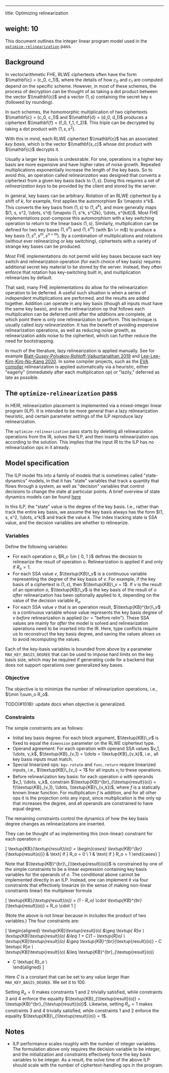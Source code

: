 ______________________________________________________________________

title: Optimizing relinearization

## weight: 10

This document outlines the integer linear program model used in the
[`optimize-relinearization`](https://heir.dev/docs/passes/optimizerelinearizationpasses/#-optimize-relinearization)
pass.

## Background

In vector/arithmetic FHE, RLWE ciphertexts often have the form $\\mathbf{c} =
(c_0, c_1)$, where the details of how $c_0$ and $c_1$ are computed depend on the
specific scheme. However, in most of these schemes, the process of decryption
can be thought of as taking a dot product between the vector $\\mathbf{c}$ and a
vector $(1, s)$ containing the secret key $s$ (followed by rounding).

In such schemes, the homomorphic multiplication of two ciphertexts $\\mathbf{c}
= (c_0, c_1)$ and $\\mathbf{d} = (d_0, d_1)$ produces a ciphertext $\\mathbf{f}
= (f_0, f_1, f_2)$. This triple can be decrypted by taking a dot product with
$(1, s, s^2)$.

With this in mind, each RLWE ciphertext $\\mathbf{c}$ has an associated *key
basis*, which is the vector $\\mathbf{s_c}$ whose dot product with $\\mathbf{c}$
decrypts it.

Usually a larger key basis is undesirable. For one, operations in a higher key
basis are more expensive and have higher rates of noise growth. Repeated
multiplications exponentially increase the length of the key basis. So to avoid
this, an operation called *relinearization* was designed that converts a
ciphertext from a given key basis back to $(1, s)$. Doing this requires a set of
*relinearization keys* to be provided by the client and stored by the server.

In general, key bases can be arbitrary. Rotation of an RLWE ciphertext by a
shift of $k$, for example, first applies the automorphism $x \\mapsto x^k$. This
converts the key basis from $(1, s)$ to $(1, s^k)$, and more generally maps $(1,
s, s^2, \\dots, s^d) \\mapsto (1, s^k, s^{2k}, \\dots, s^{kd})$. Most FHE
implementations post-compose this automorphism with a key switching operation to
return to the linear basis $(1, s)$. Similarly, multiplication can be defined
for two key bases $(1, s^n)$ and $(1, s^m)$ (with $n \< m$) to produce a key
basis $(1, s^n, s^m, s^{n+m})$. By a combination of multiplications and
rotations (without ever relinearizing or key switching), ciphertexts with a
variety of strange key bases can be produced.

Most FHE implementations do not permit wild key bases because each key switch
and relinearization operation (for each choice of key basis) requires additional
secret key material to be stored by the server. Instead, they often enforce that
rotation has key-switching built in, and multiplication relinearizes by default.

That said, many FHE implementations do allow for the relinearization operation
to be deferred. A useful such situation is when a series of independent
multiplications are performed, and the results are added together. Addition can
operate in any key basis (though all inputs must have the same key basis), and
so the relinearization op that follows each multiplication can be deferred until
after the additions are complete, at which point there is only one
relinearization to perform. This technique is usually called *lazy
relinearization*. It has the benefit of avoiding expensive relinearization
operations, as well as reducing noise growth, as relinearization adds noise to
the ciphertext, which can further reduce the need for bootstrapping.

In much of the literature, lazy relinearization is applied manually. See for
example
[Blatt-Gusev-Polyakov-Rohloff-Vaikuntanathan 2019](https://eprint.iacr.org/2019/223)
and [Lee-Lee-Kim-Kim-No-Kang 2020](https://eprint.iacr.org/2020/1549). In some
compiler projects, such as the [EVA compiler](https://eprint.iacr.org/2021/1505)
relinearization is applied automatically via a heuristic, either "eagerly"
(immediately after each multiplication op) or "lazily," deferred as late as
possible.

## The `optimize-relinearization` pass

In HEIR, relinearization placement is implemented via a mixed-integer linear
program (ILP). It is intended to be more general than a lazy relinearization
heuristic, and certain parameter settings of the ILP reproduce lazy
relinearization.

The `optimize-relinearization` pass starts by deleting all relinearization
operations from the IR, solves the ILP, and then inserts relinearization ops
according to the solution. This implies that the input IR to the ILP has no
relinearization ops in it already.

## Model specification

The ILP model fits into a family of models that is sometimes called
"state-dynamics" models, in that it has "state" variables that track a quantity
that flows through a system, as well as "decision" variables that control
decisions to change the state at particular points. A brief overview of state
dynamics models can be found
[here](https://buttondown.com/j2kun/archive/modeling-state-in-linear-programs/)

In this ILP, the "state" value is the degree of the key basis. I.e., rather than
track the entire key basis, we assume the key basis always has the form $(1, s,
s^2, \\dots, s^k)$ and track the value $k$. The index tracking state is SSA
value, and the decision variables are whether to relinearize.

### Variables

Define the following variables:

- For each operation $o$, $R_o \\in { 0, 1 }$ defines the decision to
  relinearize the result of operation $o$. Relinearization is applied if and
  only if $R_o = 1$.
- For each SSA value $v$, $\\textup{KB}\_v$ is a continuous variable
  representing the degree of the key basis of $v$. For example, if the key basis
  of a ciphertext is $(1, s)$, then $\\textup{KB}\_v = 1$. If $v$ is the result
  of an operation $o$, $\\textup{KB}\_v$ is the key basis of the result of $o$
  *after* relinearization has been optionally applied to it, depending on the
  value of the decision variable $R_o$.
- For each SSA value $v$ that is an operation result, $\\textup{KB}^{br}\_v$ is
  a continuous variable whose value represents the key basis degree of $v$
  *before* relinearization is applied (`br` = "before relin"). These SSA values
  are mainly for *after* the model is solved and relinearization operations need
  to be inserted into the IR. Here, type conflicts require us to reconstruct the
  key basis degree, and saving the values allows us to avoid recomputing the
  values.

Each of the key-basis variables is bounded from above by a parameter
`MAX_KEY_BASIS_DEGREE` that can be used to impose hard limits on the key basis
size, which may be required if generating code for a backend that does not
support operations over generalized key bases.

### Objective

The objective is to minimize the number of relinearization operations, i.e.,
$\\min \\sum_o R_o$.

TODO(#1018): update docs when objective is generalized.

### Constraints

The simple constraints are as follows:

- Initial key basis degree: For each block argument, $\\textup{KB}\_v$ is fixed
  to equal the `dimension` parameter on the RLWE ciphertext type.
- Operand agreement: For each operation with operand SSA values $v_1, \\dots,
  v_k$, $\\textup{KB}_{v_1} = \\dots = \\textup{KB}_{v_k}$, i.e., all key basis
  inputs must match.
- Special linearized ops: `bgv.rotate` and `func.return` require linearized
  inputs, i.e., $\\textup{KB}\_{v_i} = 1$ for all inputs $v_i$ to these
  operations.
- Before relinearization key basis: for each operation $o$ with operands $v_1,
  \\dots, v_k$, constrain $\\textup{KB}^{br}_{\\textup{result}(o)} =
  f(\\textup{KB}_{v_1}, \\dots, \\textup{KB}\_{v_k})$, where $f$ is a statically
  known linear function. For multiplication $f$ is addition, and for all other
  ops it is the projection onto any input, since multiplication is the only op
  that increases the degree, and all operands are constrained to have equal
  degree.

The remaining constraints control the dynamics of how the key basis degree
changes as relinearizations are inserted.

They can be thought of as implementing this (non-linear) constraint for each
operation $o$:

\[ \\textup{KB}_{\\textup{result}(o)} = \\begin{cases}
\\textup{KB}^{br}_{\\textup{result(o)}} & \\text{ if } R_o = 0 \\ 1 & \\text{ if
} R_o = 1 \\end{cases} \]

Note that $\\textup{KB}^{br}\_{\\textup{result}(o)}$ is constrained by one of
the simple constraints to be a linear expression containing key basis variables
for the operands of $o$. The conditional above cannot be implemented directly in
an ILP. Instead, one can implement it via four constraints that effectively
linearize (in the sense of making non-linear constraints linear) the multiplexer
formula

\[ \\textup{KB}_{\\textup{result}(o)} = (1 - R_o) \\cdot
\\textup{KB}^{br}_{\\textup{result}(o)} + R_o \\cdot 1 \]

(Note the above is not linear because in includes the product of two variables.)
The four constraints are:

\[ \\begin{aligned} \\textup{KB}_\\textup{result}(o) &\\geq \\textup{ R}_o \\
\
\\textup{KB}_\\textup{result}(o) &\\leq 1 + C(1 – \\textup{R}_o) \\
\
\\textup{KB}_\\textup{result}(o) &\\geq
\\textup{KB}^{br}_{\\textup{result}(o)} – C \\textup{ R}_o \\
\
\\textup{KB}_\\textup{result}(o) &\\leq
\\textup{KB}^{br}\_{\\textup{result}(o)}

- C \\textup{ R}\_o \\ \
  \\end{aligned} \]

Here $C$ is a constant that can be set to any value larger than
`MAX_KEY_BASIS_DEGREE`. We set it to 100.

Setting $R_o = 0$ makes constraints 1 and 2 trivially satisfied, while
constraints 3 and 4 enforce the equality $\\textup{KB}_{\\textup{result}(o)} =
\\textup{KB}^{br}_{\\textup{result}(o)}$. Likewise, setting $R_o = 1$ makes
constraints 3 and 4 trivially satisfied, while constraints 1 and 2 enforce the
equality $\\textup{KB}\_{\\textup{result}(o)} = 1$.

## Notes

- ILP performance scales roughly with the number of integer variables. The
  formulation above only requires the decision variable to be integer, and the
  initialization and constraints effectively force the key basis variables to be
  integer. As a result, the solve time of the above ILP should scale with the
  number of ciphertext-handling ops in the program.
